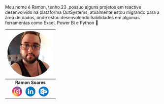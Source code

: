 Meu nome é Ramon, tenho 23 ,possuo alguns projetos
em reactive desenvolvido na plataforma OutSystems, atualmente estou migrando para a área de dados, onde estou desenvolendo habilidades
em algumas ferramentas como Excel, Power Bi e Python 🚀

|   ![](assets/avatar.png)    |
| :-------------------------: |
|      **Ramon Soares**       |
| [![](assets/instagram.png)](https://www.instagram.com/ramonmugi) &nbsp; [![](assets/linkedin.png)](https://www.linkedin.com/in/ramon-soares-tecnologia/) &nbsp; [![](assets/outlook.png)](mailto:ramonsoares10@outlook.com) |
